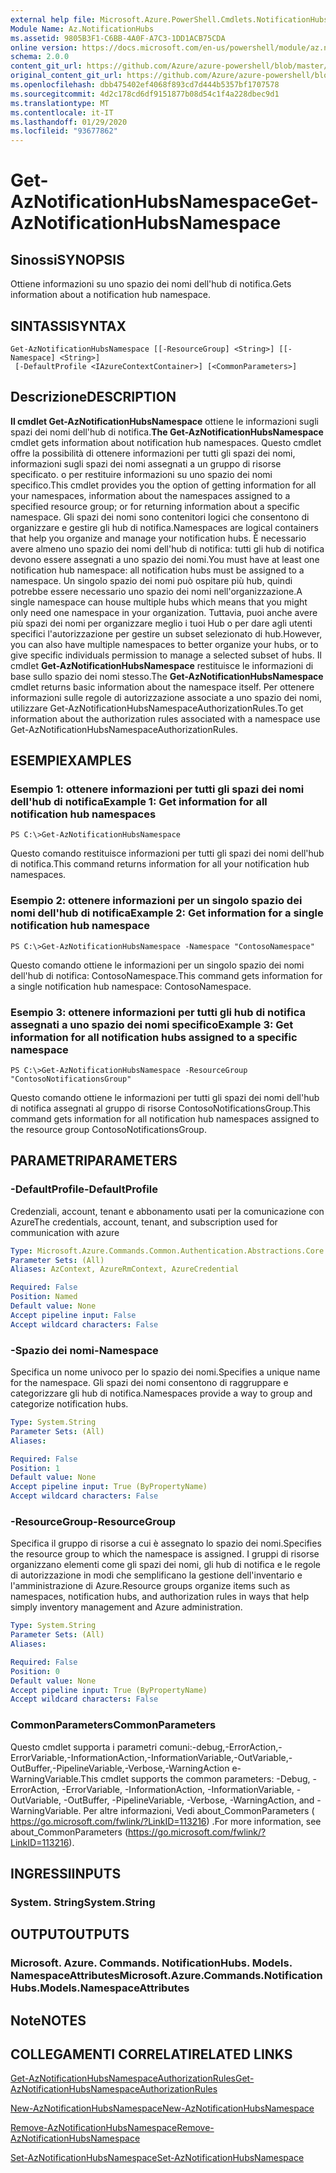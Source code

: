```yaml
---
external help file: Microsoft.Azure.PowerShell.Cmdlets.NotificationHubs.dll-Help.xml
Module Name: Az.NotificationHubs
ms.assetid: 9805B3F1-C6BB-4A0F-A7C3-1DD1ACB75CDA
online version: https://docs.microsoft.com/en-us/powershell/module/az.notificationhubs/get-aznotificationhubsnamespace
schema: 2.0.0
content_git_url: https://github.com/Azure/azure-powershell/blob/master/src/NotificationHubs/NotificationHubs/help/Get-AzNotificationHubsNamespace.md
original_content_git_url: https://github.com/Azure/azure-powershell/blob/master/src/NotificationHubs/NotificationHubs/help/Get-AzNotificationHubsNamespace.md
ms.openlocfilehash: dbb475402ef4068f893cd7d444b5357bf1707578
ms.sourcegitcommit: 4d2c178cd6df9151877b08d54c1f4a228dbec9d1
ms.translationtype: MT
ms.contentlocale: it-IT
ms.lasthandoff: 01/29/2020
ms.locfileid: "93677862"
---
```

# <span data-ttu-id="99573-101">Get-AzNotificationHubsNamespace</span><span class="sxs-lookup"><span data-stu-id="99573-101">Get-AzNotificationHubsNamespace</span></span>

## <span data-ttu-id="99573-102">Sinossi</span><span class="sxs-lookup"><span data-stu-id="99573-102">SYNOPSIS</span></span>
<span data-ttu-id="99573-103">Ottiene informazioni su uno spazio dei nomi dell'hub di notifica.</span><span class="sxs-lookup"><span data-stu-id="99573-103">Gets information about a notification hub namespace.</span></span>

## <span data-ttu-id="99573-104">SINTASSI</span><span class="sxs-lookup"><span data-stu-id="99573-104">SYNTAX</span></span>

```
Get-AzNotificationHubsNamespace [[-ResourceGroup] <String>] [[-Namespace] <String>]
 [-DefaultProfile <IAzureContextContainer>] [<CommonParameters>]
```

## <span data-ttu-id="99573-105">Descrizione</span><span class="sxs-lookup"><span data-stu-id="99573-105">DESCRIPTION</span></span>
<span data-ttu-id="99573-106">**Il cmdlet Get-AzNotificationHubsNamespace** ottiene le informazioni sugli spazi dei nomi dell'hub di notifica.</span><span class="sxs-lookup"><span data-stu-id="99573-106">**The Get-AzNotificationHubsNamespace** cmdlet gets information about notification hub namespaces.</span></span>
<span data-ttu-id="99573-107">Questo cmdlet offre la possibilità di ottenere informazioni per tutti gli spazi dei nomi, informazioni sugli spazi dei nomi assegnati a un gruppo di risorse specificato. o per restituire informazioni su uno spazio dei nomi specifico.</span><span class="sxs-lookup"><span data-stu-id="99573-107">This cmdlet provides you the option of getting information for all your namespaces, information about the namespaces assigned to a specified resource group; or for returning information about a specific namespace.</span></span>
<span data-ttu-id="99573-108">Gli spazi dei nomi sono contenitori logici che consentono di organizzare e gestire gli hub di notifica.</span><span class="sxs-lookup"><span data-stu-id="99573-108">Namespaces are logical containers that help you organize and manage your notification hubs.</span></span>
<span data-ttu-id="99573-109">È necessario avere almeno uno spazio dei nomi dell'hub di notifica: tutti gli hub di notifica devono essere assegnati a uno spazio dei nomi.</span><span class="sxs-lookup"><span data-stu-id="99573-109">You must have at least one notification hub namespace: all notification hubs must be assigned to a namespace.</span></span>
<span data-ttu-id="99573-110">Un singolo spazio dei nomi può ospitare più hub, quindi potrebbe essere necessario uno spazio dei nomi nell'organizzazione.</span><span class="sxs-lookup"><span data-stu-id="99573-110">A single namespace can house multiple hubs which means that you might only need one namespace in your organization.</span></span>
<span data-ttu-id="99573-111">Tuttavia, puoi anche avere più spazi dei nomi per organizzare meglio i tuoi Hub o per dare agli utenti specifici l'autorizzazione per gestire un subset selezionato di hub.</span><span class="sxs-lookup"><span data-stu-id="99573-111">However, you can also have multiple namespaces to better organize your hubs, or to give specific individuals permission to manage a selected subset of hubs.</span></span>
<span data-ttu-id="99573-112">Il cmdlet **Get-AzNotificationHubsNamespace** restituisce le informazioni di base sullo spazio dei nomi stesso.</span><span class="sxs-lookup"><span data-stu-id="99573-112">The **Get-AzNotificationHubsNamespace** cmdlet returns basic information about the namespace itself.</span></span>
<span data-ttu-id="99573-113">Per ottenere informazioni sulle regole di autorizzazione associate a uno spazio dei nomi, utilizzare Get-AzNotificationHubsNamespaceAuthorizationRules.</span><span class="sxs-lookup"><span data-stu-id="99573-113">To get information about the authorization rules associated with a namespace use Get-AzNotificationHubsNamespaceAuthorizationRules.</span></span>

## <span data-ttu-id="99573-114">ESEMPI</span><span class="sxs-lookup"><span data-stu-id="99573-114">EXAMPLES</span></span>

### <span data-ttu-id="99573-115">Esempio 1: ottenere informazioni per tutti gli spazi dei nomi dell'hub di notifica</span><span class="sxs-lookup"><span data-stu-id="99573-115">Example 1: Get information for all notification hub namespaces</span></span>
```
PS C:\>Get-AzNotificationHubsNamespace
```

<span data-ttu-id="99573-116">Questo comando restituisce informazioni per tutti gli spazi dei nomi dell'hub di notifica.</span><span class="sxs-lookup"><span data-stu-id="99573-116">This command returns information for all your notification hub namespaces.</span></span>

### <span data-ttu-id="99573-117">Esempio 2: ottenere informazioni per un singolo spazio dei nomi dell'hub di notifica</span><span class="sxs-lookup"><span data-stu-id="99573-117">Example 2: Get information for a single notification hub namespace</span></span>
```
PS C:\>Get-AzNotificationHubsNamespace -Namespace "ContosoNamespace"
```

<span data-ttu-id="99573-118">Questo comando ottiene le informazioni per un singolo spazio dei nomi dell'hub di notifica: ContosoNamespace.</span><span class="sxs-lookup"><span data-stu-id="99573-118">This command gets information for a single notification hub namespace: ContosoNamespace.</span></span>

### <span data-ttu-id="99573-119">Esempio 3: ottenere informazioni per tutti gli hub di notifica assegnati a uno spazio dei nomi specifico</span><span class="sxs-lookup"><span data-stu-id="99573-119">Example 3: Get information for all notification hubs assigned to a specific namespace</span></span>
```
PS C:\>Get-AzNotificationHubsNamespace -ResourceGroup "ContosoNotificationsGroup"
```

<span data-ttu-id="99573-120">Questo comando ottiene le informazioni per tutti gli spazi dei nomi dell'hub di notifica assegnati al gruppo di risorse ContosoNotificationsGroup.</span><span class="sxs-lookup"><span data-stu-id="99573-120">This command gets information for all notification hub namespaces assigned to the resource group ContosoNotificationsGroup.</span></span>

## <span data-ttu-id="99573-121">PARAMETRI</span><span class="sxs-lookup"><span data-stu-id="99573-121">PARAMETERS</span></span>

### <span data-ttu-id="99573-122">-DefaultProfile</span><span class="sxs-lookup"><span data-stu-id="99573-122">-DefaultProfile</span></span>
<span data-ttu-id="99573-123">Credenziali, account, tenant e abbonamento usati per la comunicazione con Azure</span><span class="sxs-lookup"><span data-stu-id="99573-123">The credentials, account, tenant, and subscription used for communication with azure</span></span>

```yaml
Type: Microsoft.Azure.Commands.Common.Authentication.Abstractions.Core.IAzureContextContainer
Parameter Sets: (All)
Aliases: AzContext, AzureRmContext, AzureCredential

Required: False
Position: Named
Default value: None
Accept pipeline input: False
Accept wildcard characters: False
```

### <span data-ttu-id="99573-124">-Spazio dei nomi</span><span class="sxs-lookup"><span data-stu-id="99573-124">-Namespace</span></span>
<span data-ttu-id="99573-125">Specifica un nome univoco per lo spazio dei nomi.</span><span class="sxs-lookup"><span data-stu-id="99573-125">Specifies a unique name for the namespace.</span></span>
<span data-ttu-id="99573-126">Gli spazi dei nomi consentono di raggruppare e categorizzare gli hub di notifica.</span><span class="sxs-lookup"><span data-stu-id="99573-126">Namespaces provide a way to group and categorize notification hubs.</span></span>

```yaml
Type: System.String
Parameter Sets: (All)
Aliases:

Required: False
Position: 1
Default value: None
Accept pipeline input: True (ByPropertyName)
Accept wildcard characters: False
```

### <span data-ttu-id="99573-127">-ResourceGroup</span><span class="sxs-lookup"><span data-stu-id="99573-127">-ResourceGroup</span></span>
<span data-ttu-id="99573-128">Specifica il gruppo di risorse a cui è assegnato lo spazio dei nomi.</span><span class="sxs-lookup"><span data-stu-id="99573-128">Specifies the resource group to which the namespace is assigned.</span></span>
<span data-ttu-id="99573-129">I gruppi di risorse organizzano elementi come gli spazi dei nomi, gli hub di notifica e le regole di autorizzazione in modi che semplificano la gestione dell'inventario e l'amministrazione di Azure.</span><span class="sxs-lookup"><span data-stu-id="99573-129">Resource groups organize items such as namespaces, notification hubs, and authorization rules in ways that help simply inventory management and Azure administration.</span></span>

```yaml
Type: System.String
Parameter Sets: (All)
Aliases:

Required: False
Position: 0
Default value: None
Accept pipeline input: True (ByPropertyName)
Accept wildcard characters: False
```

### <span data-ttu-id="99573-130">CommonParameters</span><span class="sxs-lookup"><span data-stu-id="99573-130">CommonParameters</span></span>
<span data-ttu-id="99573-131">Questo cmdlet supporta i parametri comuni:-debug,-ErrorAction,-ErrorVariable,-InformationAction,-InformationVariable,-OutVariable,-OutBuffer,-PipelineVariable,-Verbose,-WarningAction e-WarningVariable.</span><span class="sxs-lookup"><span data-stu-id="99573-131">This cmdlet supports the common parameters: -Debug, -ErrorAction, -ErrorVariable, -InformationAction, -InformationVariable, -OutVariable, -OutBuffer, -PipelineVariable, -Verbose, -WarningAction, and -WarningVariable.</span></span> <span data-ttu-id="99573-132">Per altre informazioni, Vedi about_CommonParameters ( https://go.microsoft.com/fwlink/?LinkID=113216) .</span><span class="sxs-lookup"><span data-stu-id="99573-132">For more information, see about_CommonParameters (https://go.microsoft.com/fwlink/?LinkID=113216).</span></span>

## <span data-ttu-id="99573-133">INGRESSI</span><span class="sxs-lookup"><span data-stu-id="99573-133">INPUTS</span></span>

### <span data-ttu-id="99573-134">System. String</span><span class="sxs-lookup"><span data-stu-id="99573-134">System.String</span></span>

## <span data-ttu-id="99573-135">OUTPUT</span><span class="sxs-lookup"><span data-stu-id="99573-135">OUTPUTS</span></span>

### <span data-ttu-id="99573-136">Microsoft. Azure. Commands. NotificationHubs. Models. NamespaceAttributes</span><span class="sxs-lookup"><span data-stu-id="99573-136">Microsoft.Azure.Commands.NotificationHubs.Models.NamespaceAttributes</span></span>

## <span data-ttu-id="99573-137">Note</span><span class="sxs-lookup"><span data-stu-id="99573-137">NOTES</span></span>

## <span data-ttu-id="99573-138">COLLEGAMENTI CORRELATI</span><span class="sxs-lookup"><span data-stu-id="99573-138">RELATED LINKS</span></span>

[<span data-ttu-id="99573-139">Get-AzNotificationHubsNamespaceAuthorizationRules</span><span class="sxs-lookup"><span data-stu-id="99573-139">Get-AzNotificationHubsNamespaceAuthorizationRules</span></span>](./Get-AzNotificationHubsNamespaceAuthorizationRules.md)

[<span data-ttu-id="99573-140">New-AzNotificationHubsNamespace</span><span class="sxs-lookup"><span data-stu-id="99573-140">New-AzNotificationHubsNamespace</span></span>](./New-AzNotificationHubsNamespace.md)

[<span data-ttu-id="99573-141">Remove-AzNotificationHubsNamespace</span><span class="sxs-lookup"><span data-stu-id="99573-141">Remove-AzNotificationHubsNamespace</span></span>](./Remove-AzNotificationHubsNamespace.md)

[<span data-ttu-id="99573-142">Set-AzNotificationHubsNamespace</span><span class="sxs-lookup"><span data-stu-id="99573-142">Set-AzNotificationHubsNamespace</span></span>](./Set-AzNotificationHubsNamespace.md)


